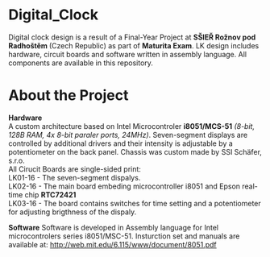 # Digital_Clock
Digital clock design is a result of a Final-Year Project at <b>SŠIEŘ Rožnov pod Radhoštěm </b> (Czech Republic) as part of <b>Maturita Exam</b>. LK design includes hardware, circuit boards and software written in assembly language. All components are available in this repository.  

# About the Project
<b>Hardware</b><br>
A custom architecture based on Intel Microcontroler <b>i8051/MCS-51</b> *(8-bit, 128B RAM, 4x 8-bit paraler ports, 24MHz)*. Seven-segment displays are controlled by additional drivers and their intensity is adjustable by a potentiometer on the back panel. Chassis was custom made by SSI Schäfer, s.r.o. <br>
All Cirucit Boards are single-sided print: <br>
LK01-16 - The seven-segment dispalys. <br>
LK02-16 - The main board embeding microcontroller i8051 and Epson real-time chip <b>RTC72421</b><br>
LK03-16 - The board contains switches for time setting and a potentiometer for adjusting brigthness of the dispaly.

<b>Software</b>
Software is developed in Assembly language for Intel microcontrolers series i8051/MSC-51. 
Insturction set and manuals are available at: <a href='http://web.mit.edu/6.115/www/document/8051.pdf'> http://web.mit.edu/6.115/www/document/8051.pdf </a>
